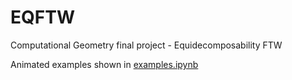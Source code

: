 EQFTW
=====
Computational Geometry final project - Equidecomposability FTW


Animated examples shown in
[examples.ipynb](http://nbviewer.ipython.org/github/dmrd/EQFTW/blob/master/example.ipynb)
